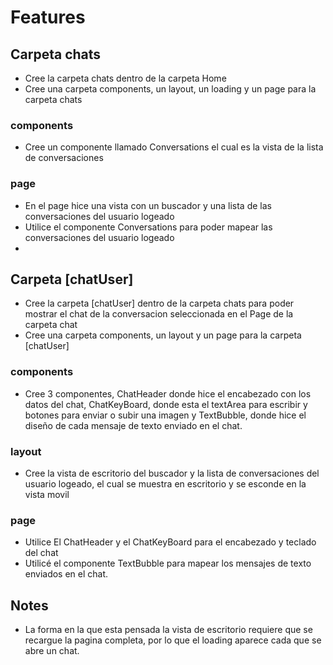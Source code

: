 ﻿# Features
## Carpeta chats
- Cree la carpeta chats dentro de la carpeta Home
- Cree una carpeta components, un layout, un loading y un page para la carpeta chats
### components
- Cree un componente llamado Conversations el cual es la vista de la lista de conversaciones
### page
- En el page hice una vista con un buscador y una lista de las conversaciones del usuario logeado
- Utilice el componente Conversations  para poder mapear las conversaciones del usuario logeado
- 
## Carpeta [chatUser]
- Cree la carpeta [chatUser] dentro de la carpeta chats para poder mostrar el chat de la conversacion seleccionada en el Page de la carpeta chat
- Cree una carpeta components, un layout y un page para la carpeta [chatUser]
### components
- Cree 3 componentes, ChatHeader donde hice el encabezado con los datos del chat,	ChatKeyBoard, donde esta el textArea para escribir y botones para enviar o subir una imagen y TextBubble, donde hice el diseño de cada mensaje de texto enviado en el chat.
### layout
- Cree la vista de escritorio del buscador y la lista de conversaciones del usuario logeado, el cual se muestra en escritorio y se esconde en la vista movil
### page
- Utilice El ChatHeader y el ChatKeyBoard para el encabezado y teclado del chat 
- Utilicé el componente TextBubble para mapear los mensajes de texto enviados en el chat.

 ## Notes
 - La forma en la que esta pensada la vista de escritorio requiere que se recargue la pagina completa, por lo que el loading aparece cada que se abre un chat.
